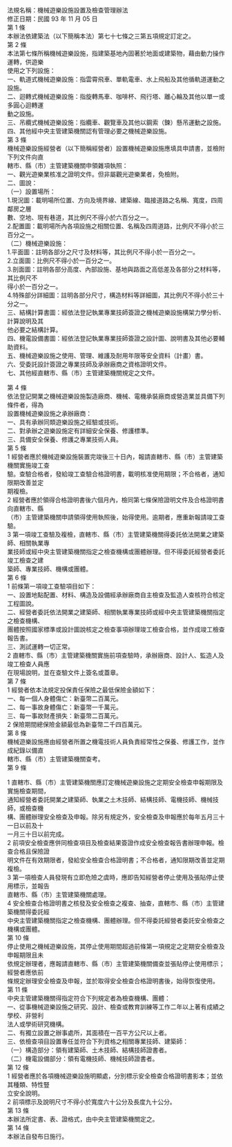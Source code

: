 法規名稱：機械遊樂設施設置及檢查管理辦法  
修正日期：民國 93 年 11 月 05 日  
第 1 條  
本辦法依建築法（以下簡稱本法）第七十七條之三第五項規定訂定之。  
第 2 條  
本法第七條所稱機械遊樂設施，指建築基地內固著於地面或建築物，藉由動力操作運轉，供遊樂  
使用之下列設施：  
一、軌道式機械遊樂設施：指雲霄飛車、單軌電車、水上飛船及其他循軌道運動之設施。  
二、迴轉式機械遊樂設施：指旋轉馬車、咖啡杯、飛行塔、離心輪及其他以單一或多圓心迴轉運  
動之設施。  
三、吊纜式機械遊樂設施：指纜車、觀覽車及其他以鋼索（鍊）懸吊運動之設施。  
四、其他經中央主管建築機關認有管理必要之機械遊樂設施。  
第 3 條  
機械遊樂設施經營者（以下簡稱經營者）設置機械遊樂設施應填具申請書，並檢附下列文件向直  
轄市、縣（市）主管建築機關申領雜項執照：  
一、觀光遊樂業核准之證明文件。但非屬觀光遊樂業者，免檢附。  
二、圖說：  
（一）設置場所：  
1.現況圖：載明場所位置、方向及境界線、建築線、臨接道路之名稱、寬度，四周鄰房之層  
數、空地、現有巷道，其比例尺不得小於六百分之一。  
2.配置圖：載明場所內各項設施之相關位置、名稱及四周道路，比例尺不得小於三百分之一。  
（二）機械遊樂設施：  
1.平面圖：註明各部分之尺寸及材料等，其比例尺不得小於一百分之一。  
2.立面圖：比例尺不得小於一百分之一。  
3.剖面圖：註明各部分高度、內部設施、基地與路面之高低差及各部分之材料等，其比例尺不  
得小於一百分之一。  
4.特殊部分詳細圖：註明各部分尺寸，構造材料等詳細圖，其比例尺不得小於三十分之一。  
三、結構計算書圖：經依法登記執業專業技師簽證之機械遊樂設施構架力學分析、計算說明及其  
他必要之結構計算。  
四、機電設備書圖：經依法登記執業專業技師簽證之設計圖、說明書及其他必要輔助資料。  
五、機械遊樂設施之使用、管理、維護及耐用年限等安全資料（計畫）書。  
六、受委託設計簽證之專業技師及承辦廠商之資格證明文件。  
七、其他經直轄市、縣（市）主管建築機關規定之文件。  


第 4 條  
依法登記開業之機械遊樂設施製造廠商、機械、電機承裝廠商或營造業並具備下列條件者，得為  
設置機械遊樂設施之承辦廠商：  
一、具有承辦同類遊樂設施之經驗或技術。  
二、對承辦之遊樂設施定有詳細安全保養、修護標準。  
三、具備安全保養、修護之專業技術人員。  
第 5 條  
1 經營者應於機械遊樂設施裝置完竣後三十日內，報請直轄市、縣（市）主管建築機關實施竣工查  
驗。查驗合格者，發給竣工查驗合格證明書，載明核准使用期限；不合格者，通知限期改善並定  
期複檢。  
2 經營者應於領得合格證明書後六個月內，檢同第七條保險證明文件及合格證明書向直轄市、縣  
（市）主管建築機關申請領得使用執照後，始得使用。逾期者，應重新報請竣工查驗。  
3 第一項竣工查驗及複檢，直轄市、縣（市）主管建築機關得委託依法開業之建築師、相關執業專  
業技師或經中央主管建築機關指定之檢查機構或團體辦理。但不得委託經營者委託竣工檢查之建  
築師、專業技師、機構或團體。  
第 6 條  
1 前條第一項竣工查驗項目如下：  
一、設置地點配置、材料、構造及設備經承辦廠商自主檢查及監造人查核符合核定工程圖說。  
二、經營者委託依法開業之建築師、相關執業專業技師或經中央主管建築機關指定之檢查機構、  
團體按照國家標準或設計圖說核定之檢查事項辦理竣工檢查合格，並作成竣工檢查報告書。  
三、測試運轉一切正常。  
2 直轄市、縣（市）主管建築機關實施前項查驗時，承辦廠商、設計人、監造人及竣工檢查人員應  
在現場說明，並在查驗文件上簽名或蓋章。  
第 7 條  
1 經營者依本法規定投保責任保險之最低保險金額如下：  
一、每一個人身體傷亡：新臺幣二百萬元。  
二、每一事故身體傷亡：新臺幣一千萬元。  
三、每一事故財產損失：新臺幣二百萬元。  
2 保險期間總保險金額最低為新臺幣二千四百萬元。  
第 8 條  
機械遊樂設施應由經營者所置之機電技術人員負責經常性之保養、修護工作，並作成紀錄以備直  
轄市、縣（市）主管建築機關查考。  
第 9 條  


1 直轄市、縣（市）主管建築機關應訂定機械遊樂設施之定期安全檢查申報期限及實施檢查期間，  
通知經營者委託開業之建築師、執業之土木技師、結構技師、電機技師、機械技師，或檢查機  
構、團體辦理安全檢查及申報。除另有規定外，安全檢查及申報應於每年五月三十一日以前及十  
一月三十日以前完成。  
2 前項安全檢查應併同檢查項目及檢查結果簽證作成安全檢查報告書辦理申報。檢查合格且保險證  
明文件在有效期限者，發給安全檢查合格證明書；不合格者，通知限期改善並定期複檢。  
3 第一項檢查人員發現有立即危險之虞時，應即告知經營者停止使用及張貼停止使用標示，並報告  
直轄市、縣（市）主管建築機關處理。  
4 安全檢查合格證明書之核發及安全檢查之複查、抽查，直轄市、縣（市）主管建築機關得委託經  
中央主管建築機關指定之檢查機構、團體辦理。但不得委託經營者委託安全檢查之機構或團體。  
第 10 條  
停止使用之機械遊樂設施，其停止使用期間超過前條第一項規定之定期安全檢查及申報期限且未  
依規定辦理者，應報請直轄市、縣（市）主管建築機關備查並張貼停止使用標示；經營者應依前  
條規定辦理安全檢查及申報，並於取得安全檢查合格證明書後，始得恢復使用。  
第 11 條  
中央主管建築機關得指定符合下列規定者為檢查機構、團體：  
一、從事機械遊樂設施之研究、設計、檢查或教育訓練等工作二年以上著有成績之學校、非營利  
法人或學術研究機構。  
二、有獨立設置之辦事處所，其面積在一百平方公尺以上者。  
三、依檢查項目設置專任並符合下列資格之相關專業技師、建築師：  
（一）構造部分：領有建築師、土木技師、結構技師證書者。  
（二）機電設備部分：領有電機技師、機械技師證書者。  
第 12 條  
1 經營者應於各項機械遊樂設施明顯處，分別標示安全檢查合格證明書影本；並依其種類、特性豎  
立安全說明。  
2 前項標示及說明尺寸不得小於寬度六十公分及長度九十公分。  
第 13 條  
本辦法所定書、表、證格式，由中央主管建築機關定之。  
第 14 條  
本辦法自發布日施行。  



